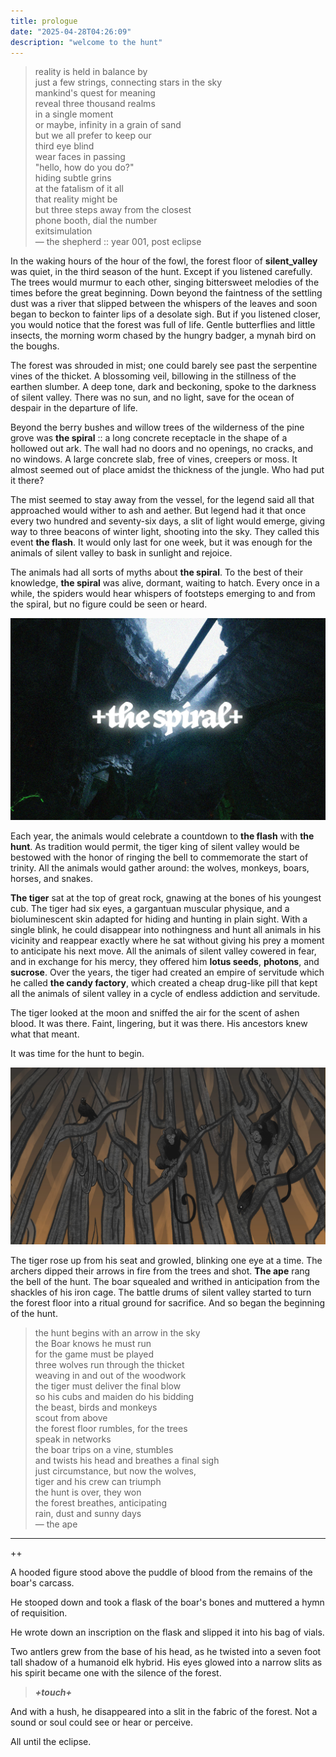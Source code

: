 ```yaml
---
title: prologue
date: "2025-04-28T04:26:09"
description: "welcome to the hunt"
---
```


> reality is held in balance by \
> just a few strings, connecting stars in the sky \
> mankind's quest for meaning \
> reveal three thousand realms \
> in a single moment \
> or maybe, infinity in a grain of sand \
> but we all prefer to keep our \
> third eye blind \
> wear faces in passing \
> "hello, how do you do?" \
> hiding subtle grins \
> at the fatalism of it all \
> that reality might be \
> but three steps away from the closest \
> phone booth, dial the number \
> exitsimulation \
> — the shepherd :: year 001, post eclipse



In the waking hours of the hour of the fowl, the forest floor of **silent_valley** was quiet, in the third season of the hunt. Except if you listened carefully. The trees would murmur to each other, singing bittersweet melodies of the times before the great beginning. Down beyond the faintness of the settling dust was a river that slipped between the whispers of the leaves and soon began to beckon to fainter lips of a desolate sigh. But if you listened closer, you would notice that the forest was full of life. Gentle butterflies and little insects, the morning worm chased by the hungry badger, a mynah bird on the boughs.



The forest was shrouded in mist; one could barely see past the serpentine vines of the thicket. A blossoming veil, billowing in the stillness of the earthen slumber. A deep tone, dark and beckoning, spoke to the darkness of silent valley. There was no sun, and no light, save for the ocean of despair in the departure of life.



Beyond the berry bushes and willow trees of the wilderness of the pine grove was **the spiral** :: a long concrete receptacle in the shape of a hollowed out ark. The wall had no doors and no openings, no cracks, and no windows. A large concrete slab, free of vines, creepers or moss. It almost seemed out of place amidst the thickness of the jungle. Who had put it there?



The mist seemed to stay away from the vessel, for the legend said all that approached would wither to ash and aether. But legend had it that once every two hundred and seventy-six days, a slit of light would emerge, giving way to three beacons of winter light, shooting into the sky. They called this event **the flash**. It would only last for one week, but it was enough for the animals of silent valley to bask in sunlight and rejoice.



The animals had all sorts of myths about **the spiral**. To the best of their knowledge, **the spiral** was alive, dormant, waiting to hatch. Every once in a while, the spiders would hear whispers of footsteps emerging to and from the spiral, but no figure could be seen or heard.

![Silent Valley](silent-valley.jpg)

Each year, the animals would celebrate a countdown to **the flash** with **the hunt**. As tradition would permit, the tiger king of silent valley would be bestowed with the honor of ringing the bell to commemorate the start of trinity. All the animals would gather around: the wolves, monkeys, boars, horses, and snakes.



**The tiger** sat at the top of great rock, gnawing at the bones of his youngest cub. The tiger had six eyes, a gargantuan muscular physique, and a bioluminescent skin adapted for hiding and hunting in plain sight. With a single blink, he could disappear into nothingness and hunt all animals in his vicinity and reappear exactly where he sat without giving his prey a moment to anticipate his next move. All the animals of silent valley cowered in fear, and in exchange for his mercy, they offered him **lotus seeds**, **photons**, and **sucrose**. Over the years, the tiger had created an empire of servitude which he called **the candy factory**, which created a cheap drug-like pill that kept all the animals of silent valley in a cycle of endless addiction and servitude.

The tiger looked at the moon and sniffed the air for the scent of ashen blood. It was there. Faint, lingering, but it was there. His ancestors knew what that meant.



It was time for the hunt to begin.

![The hunt](./hunt.jpg)


The tiger rose up from his seat and growled, blinking one eye at a time. The archers dipped their arrows in fire from the trees and shot. **The ape** rang the bell of the hunt. The boar squealed and writhed in anticipation from the shackles of his iron cage. The battle drums of silent valley started to turn the forest floor into a ritual ground for sacrifice. And so began the beginning of the hunt.



> the hunt begins with an arrow in the sky \
> the Boar knows he must run \
> for the game must be played \
> three wolves run through the thicket \
> weaving in and out of the woodwork \
> the tiger must deliver the final blow \
> so his cubs and maiden do his bidding \
> the beast, birds and monkeys \
> scout from above \
> the forest floor rumbles, for the trees \
> speak in networks \
> the boar trips on a vine, stumbles \
> and twists his head and breathes a final sigh \
> just circumstance, but now the wolves, \
> tiger and his crew can triumph \
> the hunt is over, they won \
> the forest breathes, anticipating \
> rain, dust and sunny days \
> — the ape
---
++

A hooded figure stood above the puddle of blood from the remains of the boar's carcass.

He stooped down and took a flask of the boar's bones and muttered a hymn of requisition.

He wrote down an inscription on the flask and slipped it into his bag of vials. 

Two antlers grew from the base of his head, as he twisted into a seven foot tall shadow of a humanoid elk hybrid. His eyes glowed into a narrow slits as his spirit became one with the silence of the forest.

> ***+touch+***

And with a hush, he disappeared into a slit in the fabric of the forest. Not a sound or soul could see or hear or perceive.

All until the eclipse.